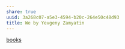 ```yaml
---
share: true
uuid: 3a268c07-a5e3-4594-b20c-264e50c48d93
title: We by Yevgeny Zamyatin
---
```

[books](/a3a80e28-c537-4091-a06f-3d20f44ec6a2)